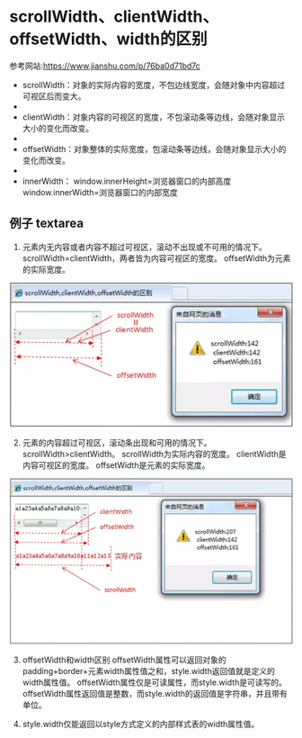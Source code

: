 # scrollWidth、clientWidth、offsetWidth、width的区别

参考网站:https://www.jianshu.com/p/76ba0d71bd7c


- scrollWidth：对象的实际内容的宽度，不包边线宽度，会随对象中内容超过可视区后而变大。
- 
- clientWidth：对象内容的可视区的宽度，不包滚动条等边线，会随对象显示大小的变化而改变。
- 
- offsetWidth：对象整体的实际宽度，包滚动条等边线，会随对象显示大小的变化而改变。
- 
- innerWidth：
window.innerHeight=浏览器窗口的内部高度
window.innerWidth=浏览器窗口的内部宽度


## 例子 textarea

1. 元素内无内容或者内容不超过可视区，滚动不出现或不可用的情况下。
scrollWidth=clientWidth，两者皆为内容可视区的宽度。
offsetWidth为元素的实际宽度。

![](2020-04-14-16-41-48.png)

2. 元素的内容超过可视区，滚动条出现和可用的情况下。
scrollWidth>clientWidth。
scrollWidth为实际内容的宽度。
clientWidth是内容可视区的宽度。
offsetWidth是元素的实际宽度。

![](2020-04-14-16-42-04.png)

3. offsetWidth和width区别
offsetWidth属性可以返回对象的padding+border+元素width属性值之和，style.width返回值就是定义的width属性值。
offsetWidth属性仅是可读属性，而style.width是可读写的。
offsetWidth属性返回值是整数，而style.width的返回值是字符串，并且带有单位。

4. style.width仅能返回以style方式定义的内部样式表的width属性值。
